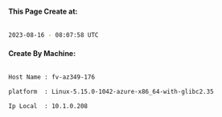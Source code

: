 
   
#### This Page Create at:

```bash

2023-08-16 - 08:07:58 UTC

```

#### Create By Machine:

```bash

Host Name : fv-az349-176

platform  : Linux-5.15.0-1042-azure-x86_64-with-glibc2.35

Ip Local  : 10.1.0.208

```


